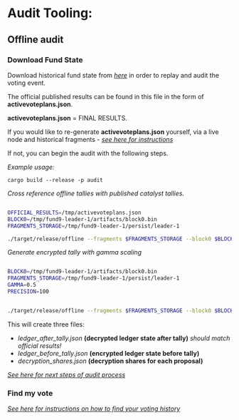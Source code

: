 # Audit Tooling:

## Offline audit

### Download Fund State
Download historical fund state from [*here*](https://github.com/input-output-hk/catalyst-core) in order to replay and audit the voting event.

The official published results can be found in this file in the form of **activevoteplans.json**.

**activevoteplans.json** = FINAL RESULTS.

If you would like to re-generate **activevoteplans.json** yourself, via a live node and historical fragments - [*see here for instructions*](./balance/README.md)

If not, you can begin the audit with the following steps.

*Example usage:*

```
cargo build --release -p audit
```  

*Cross reference offline tallies with published catalyst tallies.*

```bash

OFFICIAL_RESULTS=/tmp/activevoteplans.json 
BLOCK0=/tmp/fund9-leader-1/artifacts/block0.bin
FRAGMENTS_STORAGE=/tmp/fund9-leader-1/persist/leader-1

./target/release/offline --fragments $FRAGMENTS_STORAGE --block0 $BLOCK0 --official-results $OFFICIAL_RESULTS

```


*Generate encrypted tally with gamma scaling*


```bash

BLOCK0=/tmp/fund9-leader-1/artifacts/block0.bin
FRAGMENTS_STORAGE=/tmp/fund9-leader-1/persist/leader-1
GAMMA=0.5
PRECISION=100


./target/release/offline --fragments $FRAGMENTS_STORAGE --block0 $BLOCK0  --gamma $GAMMA --precision $PRECISION
```

This will create three files:
- *ledger_after_tally.json* **(decrypted ledger state after tally)** *should match official results!*
- *ledger_before_tally.json* **(encrypted ledger state before tally)** 
- *decryption_shares.json* **(decryption shares for each proposal)**

[*See here for next steps of audit process*](src/tally/README.md)

### Find my vote
[*See here for instructions on how to find your voting history*](src/find/README.md)
